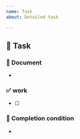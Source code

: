 ```yaml
---
name: Task
about: Detailed task

---
```


## 💪 Task

### 📄 Document
+ 

### ✅ work
+ [ ] 

### 🚀 Completion condition
+

